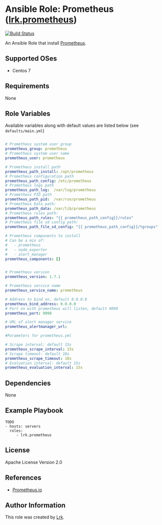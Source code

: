 Ansible Role: Prometheus ([lrk.prometheus](https://galaxy.ansible.com/lrk/prometheus/))
=========
[![Build Status](https://travis-ci.org/lrk/ansible-prometheus.svg?branch=master)](https://travis-ci.org/lrk/ansible-prometheus)

An Ansible Role that install [Prometheus](https://prometheus.io).


Supported OSes
--------------
- Centos 7

Requirements
------------

None

Role Variables
--------------

Available variables along with default values are listed below (see `defaults/main.yml`)
```yml

# Prometheus system user group
prometheus_group: prometheus
# Prometheus system user name
prometheus_user: prometheus

# Prometheus install path
prometheus_path_install: /opt/prometheus
# Prometheus configuration path
prometheus_path_config: /etc/prometheus
# Prometheus logs path
prometheus_path_log:  /var/log/prometheus
# Prometheus PID path
prometheus_path_pid:  /var/run/prometheus
# Prometheus Data path:
prometheus_path_data: /var/lib/prometheus
# Prometheus rules path:
prometheus_path_rules: "{{ prometheus_path_config}}/rules"
# Prometheus file sd config path:
prometheus_path_file_sd_config: "{{ prometheus_path_config}}/tgroups"

# Prometheus components to install
# Can be a mix of:
#   - prometheus
#   - node_exporter
#   - alert_manager
prometheus_components: []


# Prometheus version
prometheus_version: 1.7.1

# Prometheus service name
prometheus_service_name: prometheus

# Address to bind on, default 0.0.0.0
prometheus_bind_address: 0.0.0.0
# Port on with prometheus will listen, default 9090
prometheus_port: 9090

# URL of alert manager service
prometheus_alertmanager_url:

#Parameters for prometheus.yml

# Scrape interval: default 15s
prometheus_scrape_interval: 15s
# Scrape timeout: default 10s
prometheus_scrape_timeout: 10s
# Evaluation interval: default 15s
prometheus_evaluation_interval: 15s

```

Dependencies
------------

None

Example Playbook
----------------

    TODO
    - hosts: servers
      roles:
         - lrk.prometheus


 License
 -------

 Apache License Version 2.0

 References
 ----------

- [Prometheus.io](https://prometheus.io)

Author Information
------------------
This role was created by [Lrk](https://github.com/lrk).
